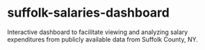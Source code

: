 # suffolk-salaries-dashboard
Interactive dashboard to facilitate viewing and analyzing salary expenditures from publicly available data from Suffolk County, NY.
